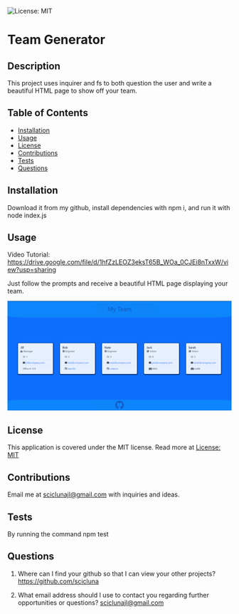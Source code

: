 ![License: MIT](https://img.shields.io/badge/License-MIT-yellow.svg)

# Team Generator

## Description

This project uses inquirer and fs to both question the user and write a beautiful HTML page to show off your team.

## Table of Contents

- [Installation](#installation)
- [Usage](#usage)
- [License](#license)
- [Contributions](#contributions)
- [Tests](#tests)
- [Questions](#questions)

## Installation

Download it from my github, install dependencies with npm i, and run it with node index.js

## Usage

Video Tutorial: https://drive.google.com/file/d/1hfZzLEOZ3eksT65B_WOa_0CJEi8nTxxW/view?usp=sharing

Just follow the prompts and receive a beautiful HTML page displaying your team.

[![Watch the video](./pictures/example.png)](https://drive.google.com/file/d/1hfZzLEOZ3eksT65B_WOa_0CJEi8nTxxW/view?usp=sharing)

## License

This application is covered under the MIT license. Read more at [License: MIT](https://opensource.org/licenses/MIT)

## Contributions

Email me at sciclunajl@gmail.com with inquiries and ideas.

## Tests

By running the command npm test

## Questions

1. Where can I find your github so that I can view your other projects? https://github.com/scicluna

2. What email address should I use to contact you regarding further opportunities or questions? sciclunajl@gmail.com
